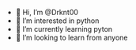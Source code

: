 - 👋 Hi, I’m @Drknt00
- 👀 I’m interested in python
- 🌱 I’m currently learning pyton 
- 💞️ I’m looking to learn from anyone


<!---
Drknt00/Drknt00 is a ✨ special ✨ repository because its `README.md` (this file) appears on your GitHub profile.
You can click the Preview link to take a look at your changes.
--->
